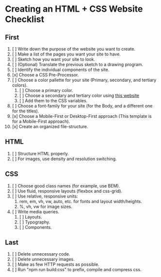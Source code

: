 # Creating an HTML + CSS Website Checklist

## First

1. [ ] Write down the purpose of the website you want to create.
2. [ ] Make a list of the pages you want your site to have.
3. [ ] Sketch how you want your site to look.
4. [ ] (Optional) Translate the previous sketch to a drawing program.
5. [ ] Identify the individual components of the site.
6. [x] Choose a CSS Pre-Processor.
7. [ ] Choose a color pallette for your site (Primary, secondary, and tertiary
       colors).
    1. [ ] Choose a primary color.
    2. [ ] Choose a secondary and tertiary color using
           [this website](https://www.canva.com/colors/color-wheel/)
    3. [ ] Add them to the CSS variables.
8. [ ] Choose a font-family for your site (for the Body, and a different one for
       the titles).
9. [x] Choose a Mobile-First or Desktop-First approach (This template is for a
       Mobile-First approach).
10. [x] Create an organized file-structure.

## HTML

1. [ ] Structure HTML properly.
2. [ ] For images, use density and resolution switching.

## CSS

1. [ ] Choose good class names (for example, use BEM).
2. [ ] Use fluid, responsive layouts (flexbox and css-grid).
3. [ ] Use relative, responsive units:
    1. rem, em, vh, vw, auto, etc. for fonts and layout width/heights.
    2. %, vh, vw for image sizes.
4. [ ] Write media queries.
    1. [ ] Layouts.
    2. [ ] Typography.
    3. [ ] Components.

## Last

1. [ ] Delete unnecessary code.
2. [ ] Delete unnecessary images.
3. [ ] Make as few HTTP requests as possible.
4. [ ] Run "npm run build:css" to prefix, compile and compress css.

